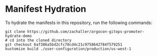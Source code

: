 # Manifest Hydration

To hydrate the manifests in this repository, run the following commands:

```shell
git clone https://github.com/zachaller/argocon-gitops-promoter-hydrate-demo
# cd into the cloned directory
git checkout 6af386a5bd2cfc78cd4c21c9758642784f579251
kustomize build ./user-configuration/production/us-west-1
```
